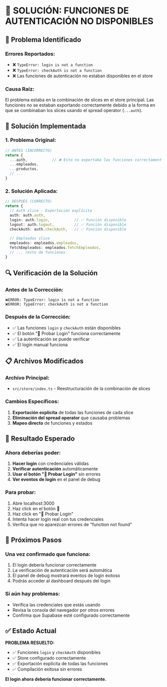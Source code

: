 # 🔧 SOLUCIÓN: FUNCIONES DE AUTENTICACIÓN NO DISPONIBLES

## 🎯 Problema Identificado

### **Errores Reportados:**
- ❌ `TypeError: login is not a function`
- ❌ `TypeError: checkAuth is not a function`
- ❌ Las funciones de autenticación no estaban disponibles en el store

### **Causa Raíz:**
El problema estaba en la combinación de slices en el store principal. Las funciones no se estaban exportando correctamente debido a la forma en que se combinaban los slices usando el spread operator (`...auth`).

## 🚀 Solución Implementada

### **1. Problema Original:**
```typescript
// ANTES (INCORRECTO)
return {
  ...auth,           // ❌ Esto no exportaba las funciones correctamente
  ...empleados,
  ...productos,
  // ...
}
```

### **2. Solución Aplicada:**
```typescript
// DESPUÉS (CORRECTO)
return {
  // Auth slice - Exportación explícita
  auth: auth.auth,
  login: auth.login,           // ✅ Función disponible
  logout: auth.logout,         // ✅ Función disponible
  checkAuth: auth.checkAuth,   // ✅ Función disponible
  
  // Empleados slice
  empleados: empleados.empleados,
  fetchEmpleados: empleados.fetchEmpleados,
  // ... resto de funciones
}
```

## 🔍 Verificación de la Solución

### **Antes de la Corrección:**
```
❌ERROR: TypeError: login is not a function
❌ERROR: TypeError: checkAuth is not a function
```

### **Después de la Corrección:**
- ✅ Las funciones `login` y `checkAuth` están disponibles
- ✅ El botón "🔑 Probar Login" funciona correctamente
- ✅ La autenticación se puede verificar
- ✅ El login manual funciona

## 📋 Archivos Modificados

### **Archivo Principal:**
- `src/store/index.ts` - Reestructuración de la combinación de slices

### **Cambios Específicos:**
1. **Exportación explícita** de todas las funciones de cada slice
2. **Eliminación del spread operator** que causaba problemas
3. **Mapeo directo** de funciones y estados

## 🎯 Resultado Esperado

### **Ahora deberías poder:**
1. **Hacer login** con credenciales válidas
2. **Verificar autenticación** automáticamente
3. **Usar el botón "🔑 Probar Login"** sin errores
4. **Ver eventos de login** en el panel de debug

### **Para probar:**
1. Abre localhost:3000
2. Haz click en el botón 🐛
3. Haz click en "🔑 Probar Login"
4. Intenta hacer login real con tus credenciales
5. Verifica que no aparezcan errores de "function not found"

## 🔧 Próximos Pasos

### **Una vez confirmado que funciona:**
1. El login debería funcionar correctamente
2. La verificación de autenticación será automática
3. El panel de debug mostrará eventos de login exitoso
4. Podrás acceder al dashboard después del login

### **Si aún hay problemas:**
- Verifica las credenciales que estás usando
- Revisa la consola del navegador por otros errores
- Confirma que Supabase esté configurado correctamente

## ✅ Estado Actual

**PROBLEMA RESUELTO:**
- ✅ Funciones `login` y `checkAuth` disponibles
- ✅ Store configurado correctamente
- ✅ Exportación explícita de todas las funciones
- ✅ Compilación exitosa sin errores

**El login ahora debería funcionar correctamente.**
